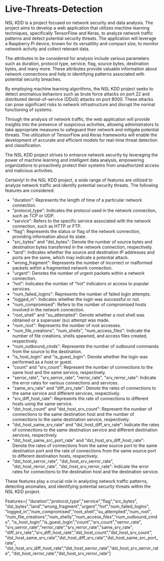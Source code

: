 # Live-Threats-Detection
NSL KDD is a project focused on network security and data analysis. The project aims to develop a web application that utilizes machine learning techniques, specifically TensorFlow and Keras, to analyze network traffic patterns and detect potential security threats. The application will leverage a Raspberry Pi device, known for its versatility and compact size, to monitor network activity and collect relevant data.

The attributes to be considered for analysis include various parameters such as duration, protocol type, service, flag, source bytes, destination bytes, and many more. These attributes provide valuable information about network connections and help in identifying patterns associated with potential security breaches.

By employing machine learning algorithms, the NSL KDD project seeks to detect anomalous behaviors such as brute force attacks on port 22 and distributed denial-of-service (DDoS) attacks on port 8000. These attacks can pose significant risks to network infrastructure and disrupt the normal functioning of systems.

Through the analysis of network traffic, the web application will provide insights into the presence of suspicious activities, allowing administrators to take appropriate measures to safeguard their network and mitigate potential threats. The utilization of TensorFlow and Keras frameworks will enable the development of accurate and efficient models for real-time threat detection and classification.

The NSL KDD project strives to enhance network security by leveraging the power of machine learning and intelligent data analysis, empowering organizations to proactively protect their systems from unauthorized access and malicious activities.


Certainly! In the NSL KDD project, a wide range of features are utilized to analyze network traffic and identify potential security threats. The following features are considered:

- "duration": Represents the length of time of a particular network connection.
- "protocol_type": Indicates the protocol used in the network connection, such as TCP or UDP.
- "service": Refers to the specific service associated with the network connection, such as HTTP or FTP.
- "flag": Represents the status or flag of the network connection, providing information about its state.
- "src_bytes" and "dst_bytes": Denote the number of source bytes and destination bytes transferred in the network connection, respectively.
- "land": Indicates whether the source and destination IP addresses and ports are the same, which may indicate a potential attack.
- "wrong_fragment": Represents the number of incorrect or malformed packets within a fragmented network connection.
- "urgent": Denotes the number of urgent packets within a network connection.
- "hot": Indicates the number of "hot" indicators or access to popular services.
- "num_failed_logins": Represents the number of failed login attempts.
- "logged_in": Indicates whether the login was successful or not.
- "num_compromised": Refers to the number of compromised hosts involved in the network connection.
- "root_shell" and "su_attempted": Denote whether a root shell was obtained or a superuser (su) attempt was made.
- "num_root": Represents the number of root accesses.
- "num_file_creations", "num_shells", "num_access_files": Indicate the number of file creations, shells spawned, and access files created, respectively.
- "num_outbound_cmds": Represents the number of outbound commands from the source to the destination.
- "is_host_login" and "is_guest_login": Denote whether the login was performed as a host or guest.
- "count" and "srv_count": Represent the number of connections to the same host and the same service, respectively.
- "serror_rate", "srv_serror_rate", "rerror_rate", "srv_rerror_rate": Indicate the error rates for various connections and services.
- "same_srv_rate" and "diff_srv_rate": Denote the rates of connections to the same service and different services, respectively.
- "srv_diff_host_rate": Represents the rate of connections to different hosts using the same service.
- "dst_host_count" and "dst_host_srv_count": Represent the number of connections to the same destination host and the number of connections to the same destination service, respectively.
- "dst_host_same_srv_rate" and "dst_host_diff_srv_rate": Indicate the rates of connections to the same destination service and different destination services, respectively.
- "dst_host_same_src_port_rate" and "dst_host_srv_diff_host_rate": Denote the rates of connections from the same source port to the same destination port and the rate of connections from the same source port to different destination hosts, respectively.
- "dst_host_serror_rate", "dst_host_srv_serror_rate", "dst_host_rerror_rate", "dst_host_srv_rerror_rate": Indicate the error rates for connections to the destination host and the destination service.

These features play a crucial role in analyzing network traffic patterns, detecting anomalies, and identifying potential security threats within the NSL KDD project.


Features=[ "duration","protocol_type","service","flag","src_bytes",
    "dst_bytes","land","wrong_fragment","urgent","hot","num_failed_logins",
    "logged_in","num_compromised","root_shell","su_attempted","num_root",
    "num_file_creations","num_shells","num_access_files","num_outbound_cmds",
    "is_host_login","is_guest_login","count","srv_count","serror_rate",
    "srv_serror_rate","rerror_rate","srv_rerror_rate","same_srv_rate",
    "diff_srv_rate","srv_diff_host_rate","dst_host_count","dst_host_srv_count",
    "dst_host_same_srv_rate","dst_host_diff_srv_rate","dst_host_same_src_port_rate",
    "dst_host_srv_diff_host_rate","dst_host_serror_rate","dst_host_srv_serror_rate",
    "dst_host_rerror_rate","dst_host_srv_rerror_rate"]
